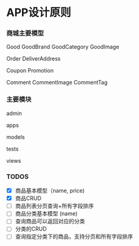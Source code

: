 # APP设计原则

### 商城主要模型
Good
GoodBrand
GoodCategory
GoodImage

Order
DeliverAddress

Coupon
Promotion

Comment
CommentImage
CommentTag

### 主要模块
admin

apps

models

tests

views

### TODOS

- [x] 商品基本模型（name, price)
- [x] 商品CRUD
- [ ] 商品列表分页查询+所有字段排序
- [ ] 商品分类基本模型 (name)
- [ ] 查询商品可以返回对应的分类
- [ ] 分类的CRUD
- [ ] 查询指定分类下的商品，支持分页和所有字段排序

